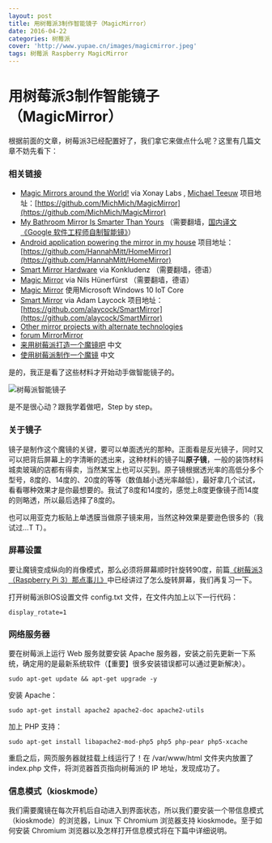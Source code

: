 ```yaml
---
layout: post
title: 用树莓派3制作智能镜子（MagicMirror）
date: 2016-04-22
categories: 树莓派
cover: 'http://www.yupae.cn/images/magicmirror.jpeg'
tags: 树莓派 Raspberry MagicMirror
---
```


# 用树莓派3制作智能镜子（MagicMirror）      

根据前面的文章，树莓派3已经配置好了，我们拿它来做点什么呢？这里有几篇文章不妨先看下：

### 相关链接

*   [Magic Mirrors around the World!](http://michaelteeuw.nl/post/111886383522/magic-mirrors-around-the-world) via Xonay Labs , [Michael Teeuw](http://michaelteeuw.nl/tagged/magicmirror) 项目地址：[https://github.com/MichMich/MagicMirror](https://github.com/MichMich/MagicMirror)
*   [My Bathroom Mirror Is Smarter Than Yours](https://medium.com/@maxbraun/my-bathroom-mirror-is-smarter-than-yours-94b21c6671ba#.1kttvbngz) （需要翻墙，[国内译文《Google 软件工程师自制智能镜》](http://36kr.com/p/5043096.html)）
*   [Android application powering the mirror in my house](https://github.com/HannahMitt/HomeMirror) 项目地址：[https://github.com/HannahMitt/HomeMirror](https://github.com/HannahMitt/HomeMirror)
*   [Smart Mirror Hardware](http://konkludenz.de/smart-mirror-hardware/) via Konkludenz （需要翻墙，德语）
*   [Magic Mirror](http://www.nils-snake.de/archives/magic-mirror-ein-raspberry-pi-projekt-teil-1) via Nils Hünerfürst （需要翻墙，德语）
*   [Magic Mirror](https://microsoft.hackster.io/en-US/Emmuss/magicmirror-cb222b) 使用Microsoft Windows 10 IoT Core
*   [Smart Mirror](http://adamlaycock.ca/blog/2015/07/01/Smart-Mirror-Intro.html) via Adam Laycock 项目地址：[https://github.com/alaycock/SmartMirror](https://github.com/alaycock/SmartMirror)
*   [Other mirror projects with alternate technologies](https://github.com/HannahMitt/HomeMirror/wiki/Other-mirror-projects-with-alternate-technologies)
*   [forum MirrorMirror](http://mirrormirror.tech/)
*   [来用树莓派打造一个魔镜吧](http://blog.jobbole.com/97180/?utm_source=top.jobbole.com&amp;utm_medium=relatedArticles) 中文
*   [使用树莓派制作一个魔镜](http://www.hellowk.cc/2016/02/18/raspberry-pi-magic-mirror-1/) 中文

是的，我正是看了这些材料才开始动手做智能镜子的。

![树莓派智能镜子](http://www.yupae.cn/images/magicmirror.jpeg)

是不是很心动？跟我学着做吧，Step by step。

### 关于镜子

镜子是制作这个魔镜的关键，要可以单面透光的那种。正面看是反光镜子，同时又可以把背后屏幕上的字清晰的透出来，这种材料的镜子叫**原子镜**，一般的装饰材料城卖玻璃的店都有得卖，当然某宝上也可以买到。原子镜根据透光率的高低分多个型号，8度的、14度的、20度的等等（数值越小透光率越低），最好拿几个试试，看看哪种效果才是你最想要的。我试了8度和14度的，感觉上8度更像镜子而14度的则略透，所以最后选择了8度的。

也可以用亚克力板贴上单透膜当做原子镜来用，当然这种效果是要逊色很多的（我试过…T T）。

### 屏幕设置

要让魔镜变成纵向的肖像模式，那么必须将屏幕顺时针旋转90度，前篇[《树莓派3（Raspberry Pi 3）那点事儿》](http://www.yupae.cn/iot/raspberrypi1)中已经讲过了怎么旋转屏幕，我们再复习一下。

打开树莓派BIOS设置文件 config.txt 文件，在文件内加上以下一行代码：

`
display_rotate=1
`

### 网络服务器

要在树莓派上运行 Web 服务就要安装 Apache 服务器，安装之前先更新一下系统，确定用的是最新系统软件（【重要】很多安装错误都可以通过更新解决）。

`
sudo apt-get update && apt-get upgrade -y
`

安装 Apache：

`
sudo apt-get install apache2 apache2-doc apache2-utils
`

加上 PHP 支持：

`
sudo apt-get install libapache2-mod-php5 php5 php-pear php5-xcache
`

重启之后，网页服务器就挂载上线运行了！在 /var/www/html 文件夹内放置了 index.php 文件，将浏览器首页指向树莓派的 IP 地址，发现成功了。

### 信息模式（kioskmode）

我们需要魔镜在每次开机后自动进入到界面状态，所以我们要安装一个带信息模式（kioskmode）的浏览器，Linux 下 Chromium 浏览器支持 kioskmode。至于如何安装 Chromium 浏览器以及怎样打开信息模式将在下篇中详细说明。